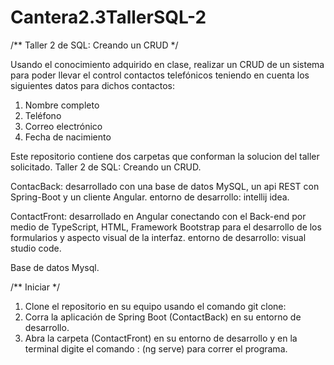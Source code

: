 # Cantera2.3TallerSQL-2

/** Taller 2 de SQL: Creando un CRUD */

Usando el conocimiento adquirido en clase, realizar un CRUD de un sistema para poder llevar el control contactos telefónicos teniendo en cuenta los siguientes datos para dichos contactos:

1. Nombre completo
2. Teléfono
3. Correo electrónico
4. Fecha de nacimiento

Este repositorio contiene dos carpetas que conforman la solucion del taller solicitado.
Taller 2 de SQL: Creando un CRUD.

ContacBack: desarrollado con una base de datos MySQL, un api REST con Spring-Boot y un cliente Angular.
entorno de desarrollo: intellij idea.

ContactFront: desarrollado  en Angular conectando con el Back-end por medio de TypeScript, HTML, Framework Bootstrap para el desarrollo de los formularios y aspecto visual de la interfaz.
entorno de desarrollo: visual studio code.

Base de datos Mysql.


/** Iniciar */

1. Clone el repositorio en su equipo usando el comando git clone: 
2. Corra la aplicación de Spring Boot (ContactBack) en su entorno de desarrollo.
3. Abra la carpeta (ContactFront) en su entorno de desarrollo y en la terminal digite el comando : (ng serve) para correr el programa.









